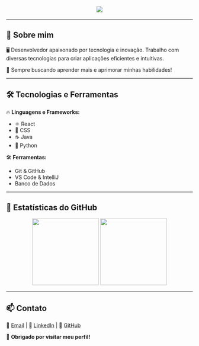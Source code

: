 <h1 align="center">
  <div align="center" background-color='Black'>
  <img src="https://readme-typing-svg.herokuapp.com?color=800080&center=true&lines=Bem-vindo+ao+meu+GitHub!;Eu+sou+Nicolas+Rabelo" />
  </div>
</h1>

---

## 🚀 Sobre mim
🖥️ Desenvolvedor apaixonado por tecnologia e inovação. Trabalho com diversas tecnologias para criar aplicações eficientes e intuitivas.  

🎨 Sempre buscando aprender mais e aprimorar minhas habilidades!  

---

## 🛠️ Tecnologias e Ferramentas  
🔥 **Linguagens e Frameworks:**  
- ⚛️ React  
- 🎨 CSS  
- ☕ Java  
- 🐍 Python  

🛠️ **Ferramentas:**  
- Git & GitHub  
- VS Code & IntelliJ  
- Banco de Dados  

---

## 🌟 Estatísticas do GitHub  
<div align="center">
  <img height="180em" src="https://github-readme-stats.vercel.app/api?username=seu-usuario&show_icons=true&theme=dracula&hide_border=true&bg_color=000000&title_color=800080&text_color=ffffff&icon_color=800080" />
  <img height="180em" src="https://github-readme-streak-stats.herokuapp.com/?user=seu-usuario&theme=dracula&hide_border=true&ring=800080&fire=800080&currStreakLabel=ffffff" />
</div>

---

## 📫 Contato  
📧 [Email](mailto:seuemail@example.com) | 🔗 [LinkedIn](https://www.linkedin.com/in/seu-perfil/) | 🐙 [GitHub](https://github.com/seu-usuario)  

💜 **Obrigado por visitar meu perfil!**
